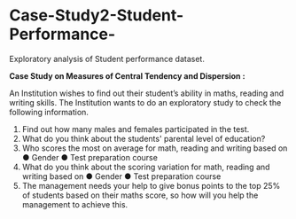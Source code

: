# Case-Study2-Student-Performance-
Exploratory analysis of Student performance dataset.

**Case Study on Measures of Central Tendency and Dispersion :**

An Institution wishes to find out their student’s ability in maths, reading and
writing skills. The Institution wants to do an exploratory study to check the
following information.

1. Find out how many males and females participated in the test.
2. What do you think about the students' parental level of education?
3. Who scores the most on average for math, reading and writing based on
● Gender
● Test preparation course
4. What do you think about the scoring variation for math, reading and writing
based on
● Gender
● Test preparation course
5. The management needs your help to give bonus points to the top 25% of
students based on their maths score, so how will you help the management
to achieve this.
